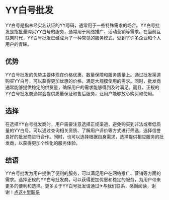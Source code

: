 # YY白号批发

YY白号是指未经实名认证的YY号码，通常用于一些特殊需求的场合。YY白号批发是指批量购买YY白号的服务，通常用于网络推广、活动营销等需求。在当前互联网时代，YY白号批发已经成为了一种常见的服务模式，受到了许多企业和个人用户的青睐。

## 优势

YY白号批发的优势主要体现在价格优惠、数量保障和服务质量上。通过批发渠道购买YY白号，可以获得更加优惠的价格，满足大规模使用的需求。同时，批发商通常能够提供稳定的供货量，确保用户的需求能够得到及时满足。而且，正规的YY白号批发商通常会提供质量保证和售后服务，让用户能够放心购买和使用。

## 选择

在选择YY白号批发商时，用户需要注意选择正规渠道，避免购买到非法或者低质量的YY白号。可以通过查询相关资质、了解用户评价等方式进行筛选，选择信誉良好的批发商进行合作。同时，也可以选择根据自身需求，选择提供相应服务的批发商，以获得更加个性化的服务体验。

## 结语

YY白号批发为用户提供了便利的服务，可以满足用户在网络推广、营销等方面的需求。选择正规的YY白号批发商，可以获得更加优惠和稳定的服务，为用户带来更多的便利和选择。更多关于YY白号批发请通过✈与我们联系，感谢阅读，谢谢！[点这✈里联系](https://1.k02.cc)